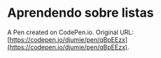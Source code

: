 # Aprendendo sobre listas

A Pen created on CodePen.io. Original URL: [https://codepen.io/djumie/pen/qBpEEzx](https://codepen.io/djumie/pen/qBpEEzx).



